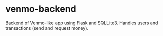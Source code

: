 # venmo-backend

Backend of Venmo-like app using Flask and SQLLite3. Handles users and transactions (send and request money). 
